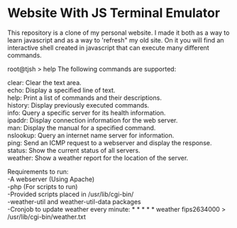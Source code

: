 # Website With JS Terminal Emulator
This repository is a clone of my personal website. I made it both as a way to learn javascript and as a way to 'refresh" my old site. On it you will find an interactive shell created in javascript that can execute many different commands. 

root@tjsh > help
The following commands are supported: 

clear:		Clear the text area.  
echo:		Display a specified line of text.  
help:		Print a list of commands and their descriptions.  
history:	Display previously executed commands.  
info:		Query a specific server for its health information.  
ipaddr:		Display connection information for the web server.  
man:		Display the manual for a specified command.  
nslookup:	Query an internet name server for information.  
ping:		Send an ICMP request to a webserver and display the response.  
status:		Show the current status of all servers.  
weather:	Show a weather report for the location of the server.  

Requirements to run:   
-A webserver (Using Apache)  
-php (For scripts to run)  
-Provided scripts placed in /usr/lib/cgi-bin/  
-weather-util and weather-util-data packages  
-Cronjob to update weather every minute: * * * * * weather fips2634000 > /usr/lib/cgi-bin/weather.txt  
